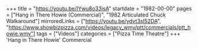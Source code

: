 +++
title = "https://youtu.be/IYwu8o33isA"
startdate = "1982-00-00"
pages = ["Hang in There Howie (Commercial)", "1982 Articulated Chuck Walkaround"]
mirroredLinks = ["https://youtu.be/ydvt3sI52DA", "https://www.showbizpizza.com/videos/legacy_wmv/ptt/commercials/ptt_howie.wmv"]
tags = ["Videos"]
categories = ["Pizza Time Theatre"]
+++
'Hang in There Howie' Commercial
